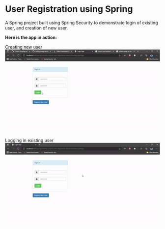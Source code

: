 # User Registration using Spring
A Spring project built using Spring Security to demonstrate login of existing user, and creation of new user.

**Here is the app in action:**

Creating new user  
![](https://github.com/Divya0319/spring-security-user-registration/blob/master/screencaptures/spring-security-user-create-screencapture.gif)

Logging in existing user  
![](https://github.com/Divya0319/spring-security-user-registration/blob/master/screencaptures/spring-security-user-login-screencapture.gif)
